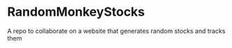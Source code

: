 # RandomMonkeyStocks
A repo to collaborate on a website that generates random stocks and tracks them
